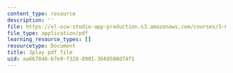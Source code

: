 ```yaml
---
content_type: resource
description: ''
file: https://ol-ocw-studio-app-production.s3.amazonaws.com/courses/3-091sc-introduction-to-solid-state-chemistry-fall-2010/aa667046b7e9f32889013669580d74f1_czAWbZLxFNM.pdf
file_type: application/pdf
learning_resource_types: []
resourcetype: Document
title: 3play pdf file
uid: aa667046-b7e9-f328-8901-3669580d74f1
---
```

